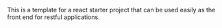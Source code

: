 This is a template for a react starter project that can be used easily as the front end for restful applications.
